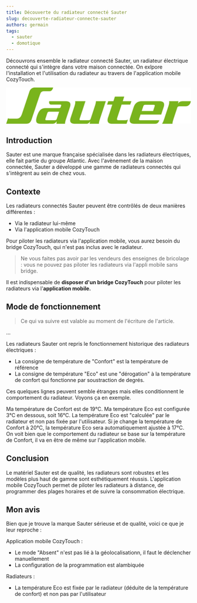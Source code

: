 ```yaml
---
title: Découverte du radiateur connecté Sauter
slug: decouverte-radiateur-connecte-sauter
authors: germain
tags:
  - sauter
  - domotique
---
```


Découvrons ensemble le radiateur connecté Sauter, un radiateur électrique connecté qui s'intègre dans votre maison connectée.
On exlpore l'installation et l'utilisation du radiateur au travers de l'application mobile CozyTouch.

![Sauter Logo](./sauter-logo.webp)

<!-- truncate -->

## Introduction

Sauter est une marque française spécialisée dans les radiateurs électriques, elle fait partie du groupe Atlantic.
Avec l'avènement de la maison connectée, Sauter a développé une gamme de radiateurs connectés qui s'intègrent au sein de chez vous.

## Contexte

Les radiateurs connectés Sauter peuvent être contrôlés de deux manières différentes :

- Via le radiateur lui-même
- Via l'application mobile CozyTouch

Pour piloter les radiateurs via l'application mobile, vous aurez besoin du bridge CozyTouch, qui n'est pas inclus avec le radiateur.

> Ne vous faites pas avoir par les vendeurs des enseignes de bricolage : vous ne pouvez pas piloter les radiateurs via l'appli mobile sans bridge.

Il est indispensable de **disposer d'un bridge CozyTouch** pour piloter les radiateurs via l'**application mobile.**

## Mode de fonctionnement

> Ce qui va suivre est valable au moment de l'écriture de l'article.

...

Les radiateurs Sauter ont repris le fonctionnement historique des radiateurs électriques :

- La consigne de température de "Confort" est la température de référence
- La consigne de température "Eco" est une "dérogation" à la température de confort qui fonctionne par soustraction de degrés.

Ces quelques lignes peuvent semble étranges mais elles conditionnent le comportement du radiateur. Voyons ça en exemple.

Ma température de Confort est de 19°C. Ma température Eco est configurée 3°C en dessous, soit 16°C. La température Eco est "calculée" par le radiateur et non pas fixée par l'utilisateur.
Si je change la température de Confort à 20°C, la température Eco sera automatiquement ajustée à 17°C.
On voit bien que le comportement du radiateur se base sur la température de Confort, il va en être de même sur l'application mobile.

## Conclusion

Le matériel Sauter est de qualité, les radiateurs sont robustes et les modèles plus haut de gamme sont esthétiquement réussis. L'application mobile CozyTouch permet de piloter les radiateurs à distance, de programmer des plages horaires et de suivre la consommation électrique.

## Mon avis

Bien que je trouve la marque Sauter sérieuse et de qualité, voici ce que je leur reproche :

Application mobile CozyTouch :

- Le mode "Absent" n'est pas lié à la géolocalisationn, il faut le déclencher manuellement
- La configuration de la programmation est alambiquée

Radiateurs :

- La température Eco est fixée par le radiateur (déduite de la température de confort) et non pas par l'utilisateur
